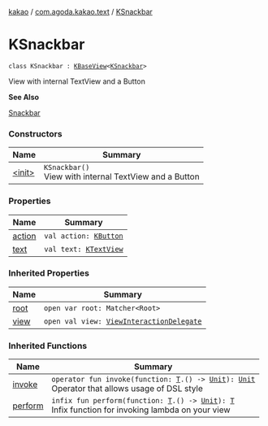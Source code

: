 [kakao](../../index.md) / [com.agoda.kakao.text](../index.md) / [KSnackbar](./index.md)

# KSnackbar

`class KSnackbar : `[`KBaseView`](../../com.agoda.kakao.common.views/-k-base-view/index.md)`<`[`KSnackbar`](./index.md)`>`

View with internal TextView and a Button

**See Also**

[Snackbar](#)

### Constructors

| Name | Summary |
|---|---|
| [&lt;init&gt;](-init-.md) | `KSnackbar()`<br>View with internal TextView and a Button |

### Properties

| Name | Summary |
|---|---|
| [action](action.md) | `val action: `[`KButton`](../-k-button/index.md) |
| [text](text.md) | `val text: `[`KTextView`](../-k-text-view/index.md) |

### Inherited Properties

| Name | Summary |
|---|---|
| [root](../../com.agoda.kakao.common.views/-k-base-view/root.md) | `open var root: Matcher<Root>` |
| [view](../../com.agoda.kakao.common.views/-k-base-view/view.md) | `open val view: `[`ViewInteractionDelegate`](../../com.agoda.kakao.delegate/-view-interaction-delegate/index.md) |

### Inherited Functions

| Name | Summary |
|---|---|
| [invoke](../../com.agoda.kakao.common.views/-k-base-view/invoke.md) | `operator fun invoke(function: `[`T`](../../com.agoda.kakao.common.views/-k-base-view/index.md#T)`.() -> `[`Unit`](https://kotlinlang.org/api/latest/jvm/stdlib/kotlin/-unit/index.html)`): `[`Unit`](https://kotlinlang.org/api/latest/jvm/stdlib/kotlin/-unit/index.html)<br>Operator that allows usage of DSL style |
| [perform](../../com.agoda.kakao.common.views/-k-base-view/perform.md) | `infix fun perform(function: `[`T`](../../com.agoda.kakao.common.views/-k-base-view/index.md#T)`.() -> `[`Unit`](https://kotlinlang.org/api/latest/jvm/stdlib/kotlin/-unit/index.html)`): `[`T`](../../com.agoda.kakao.common.views/-k-base-view/index.md#T)<br>Infix function for invoking lambda on your view |
